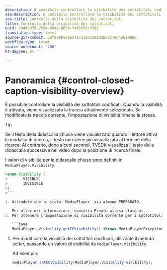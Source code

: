 ```yaml
---
description: È possibile controllare la visibilità dei sottotitoli codificati. Quando la visibilità è attivata, viene visualizzata la traccia attualmente selezionata. Se modificate la traccia corrente, l’impostazione di visibilità rimane la stessa.
seo-description: È possibile controllare la visibilità dei sottotitoli codificati. Quando la visibilità è attivata, viene visualizzata la traccia attualmente selezionata. Se modificate la traccia corrente, l’impostazione di visibilità rimane la stessa.
seo-title: Controllo della visibilità dei sottotitoli
title: Controllo della visibilità dei sottotitoli
uuid: b9d48d70-2554-4948-8654-fa45093c3782
translation-type: tm+mt
source-git-commit: 5df9a8b98baaf1cd1803581d2b60c7ed4261a0e8
workflow-type: tm+mt
source-wordcount: '206'
ht-degree: 0%

---
```



# Panoramica {#control-closed-caption-visibility-overview}

È possibile controllare la visibilità dei sottotitoli codificati. Quando la visibilità è attivata, viene visualizzata la traccia attualmente selezionata. Se modificate la traccia corrente, l’impostazione di visibilità rimane la stessa.

>[!TIP]
>
>Se il testo della didascalia chiusa viene visualizzato quando il lettore attiva la modalità di ricerca, il testo non viene più visualizzato al termine della ricerca. Al contrario, dopo alcuni secondi, TVSDK visualizza il testo della didascalia successiva nel video dopo la posizione di ricerca finale.
>
>I valori di visibilità per le didascalie chiuse sono definiti in `MediaPlayer.Visibility`.
>
>
```java
>enum Visibility {  
>       VISIBLE,  
>       INVISIBLE 
>}
>```

1. Attendete che lo stato `MediaPlayer` sia almeno PREPARATO.

   Per ulteriori informazioni, consulta Pronto-attesa-stato-ui.
1. Per ottenere l’impostazione di visibilità corrente per i sottotitoli codificati, utilizzate il metodo getter in `MediaPlayer`, che restituisce un valore di visibilità.

   ```java
   MediaPlayer.Visibility getCCVisibility() throws MediaPlayerException;
   ```

1. Per modificare la visibilità dei sottotitoli codificati, utilizzate il metodo setter, passando un valore di visibilità da `MediaPlayer.Visibility`.

   Ad esempio:

   ```java
   mediaPlayer.setCCVisibility(MediaPlayer.Visibility visibility);
   ```


